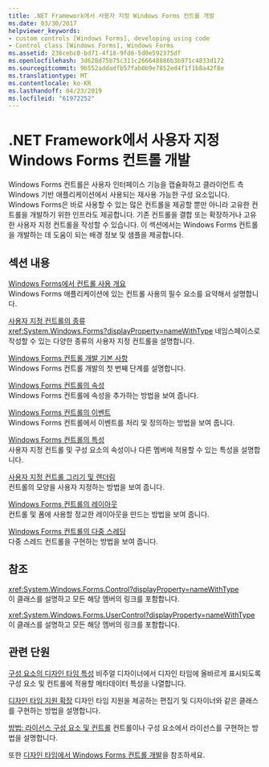 ```yaml
---
title: .NET Framework에서 사용자 지정 Windows Forms 컨트롤 개발
ms.date: 03/30/2017
helpviewer_keywords:
- custom controls [Windows Forms], developing using code
- Control class [Windows Forms], Windows Forms
ms.assetid: 236cebc0-bd71-4f18-9fd6-5d0e592375df
ms.openlocfilehash: 3d628d75b75c311c266648886b3b971c4833d172
ms.sourcegitcommit: 9b552addadfb57fab0b9e7852ed4f1f1b8a42f8e
ms.translationtype: MT
ms.contentlocale: ko-KR
ms.lasthandoff: 04/23/2019
ms.locfileid: "61972252"
---
```

# <a name="developing-custom-windows-forms-controls-with-the-net-framework"></a>.NET Framework에서 사용자 지정 Windows Forms 컨트롤 개발
Windows Forms 컨트롤은 사용자 인터페이스 기능을 캡슐화하고 클라이언트 측 Windows 기반 애플리케이션에서 사용되는 재사용 가능한 구성 요소입니다. Windows Forms은 바로 사용할 수 있는 많은 컨트롤을 제공할 뿐만 아니라 고유한 컨트롤을 개발하기 위한 인프라도 제공합니다. 기존 컨트롤을 결합 또는 확장하거나 고유한 사용자 지정 컨트롤을 작성할 수 있습니다. 이 섹션에서는 Windows Forms 컨트롤을 개발하는 데 도움이 되는 배경 정보 및 샘플을 제공합니다.  
  
## <a name="in-this-section"></a>섹션 내용  
 [Windows Forms에서 컨트롤 사용 개요](overview-of-using-controls-in-windows-forms.md)  
 Windows Forms 애플리케이션에 있는 컨트롤 사용의 필수 요소를 요약해서 설명합니다.  
  
 [사용자 지정 컨트롤의 종류](varieties-of-custom-controls.md)  
 <xref:System.Windows.Forms?displayProperty=nameWithType> 네임스페이스로 작성할 수 있는 다양한 종류의 사용자 지정 컨트롤을 설명합니다.  
  
 [Windows Forms 컨트롤 개발 기본 사항](windows-forms-control-development-basics.md)  
 Windows Forms 컨트롤 개발의 첫 번째 단계를 설명합니다.  
  
 [Windows Forms 컨트롤의 속성](properties-in-windows-forms-controls.md)  
 Windows Forms 컨트롤에 속성을 추가하는 방법을 보여 줍니다.  
  
 [Windows Forms 컨트롤의 이벤트](events-in-windows-forms-controls.md)  
 Windows Forms 컨트롤에서 이벤트를 처리 및 정의하는 방법을 보여 줍니다.  
  
 [Windows Forms 컨트롤의 특성](attributes-in-windows-forms-controls.md)  
 사용자 지정 컨트롤 및 구성 요소의 속성이나 다른 멤버에 적용할 수 있는 특성을 설명합니다.  
  
 [사용자 지정 컨트롤 그리기 및 렌더링](custom-control-painting-and-rendering.md)  
 컨트롤의 모양을 사용자 지정하는 방법을 보여 줍니다.  
  
 [Windows Forms 컨트롤의 레이아웃](layout-in-windows-forms-controls.md)  
 컨트롤 및 폼에 사용할 정교한 레이아웃을 만드는 방법을 보여 줍니다.  
  
 [Windows Forms 컨트롤의 다중 스레딩](multithreading-in-windows-forms-controls.md)  
 다중 스레드 컨트롤을 구현하는 방법을 보여 줍니다.  
  
## <a name="reference"></a>참조  
 <xref:System.Windows.Forms.Control?displayProperty=nameWithType>  
 이 클래스를 설명하고 모든 해당 멤버의 링크를 포함합니다.  
  
 <xref:System.Windows.Forms.UserControl?displayProperty=nameWithType>  
 이 클래스를 설명하고 모든 해당 멤버의 링크를 포함합니다.  
  
## <a name="related-sections"></a>관련 단원  
 [구성 요소의 디자인 타임 특성](https://docs.microsoft.com/previous-versions/visualstudio/visual-studio-2013/tk67c2t8(v=vs.120))  
 비주얼 디자이너에서 디자인 타임에 올바르게 표시되도록 구성 요소 및 컨트롤에 적용할 메타데이터 특성을 나열합니다.  
  
 [디자인 타임 지원 확장](https://docs.microsoft.com/previous-versions/visualstudio/visual-studio-2013/37899azc(v=vs.120))  
 디자인 타임 지원을 제공하는 편집기 및 디자이너와 같은 클래스를 구현하는 방법을 설명합니다.  
  
 [방법: 라이선스 구성 요소 및 컨트롤](https://docs.microsoft.com/previous-versions/visualstudio/visual-studio-2013/fe8b1eh9(v=vs.120))  
 컨트롤이나 구성 요소에서 라이선스를 구현하는 방법을 설명합니다.  
  
 또한 [디자인 타임에서 Windows Forms 컨트롤 개발](developing-windows-forms-controls-at-design-time.md)을 참조하세요.
